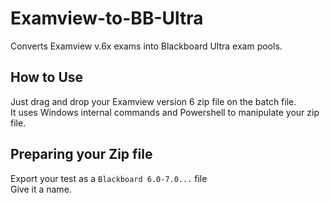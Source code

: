 # Examview-to-BB-Ultra
Converts Examview v.6x exams into Blackboard Ultra exam pools.  


## How to Use
Just drag and drop your Examview version 6 zip file on the batch file.<br>
It uses Windows internal commands and Powershell to manipulate your zip file.<br>

## Preparing your Zip file
Export your test as a `Blackboard 6.0-7.0...` file<br>
Give it a name.<br>
